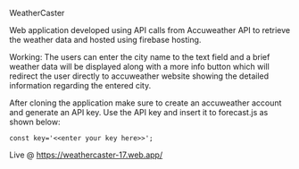 WeatherCaster

Web application developed using API calls from Accuweather API to retrieve the weather data and hosted using firebase hosting.

Working:
The users can enter the city name to the text field and a brief weather data will be displayed along with a more info button which will redirect the user directly to accuweather website showing the detailed information regarding the entered city.

After cloning the application make sure to create an accuweather account and generate an API key.
Use the API key and insert it to forecast.js as shown below:

```
const key='<<enter your key here>>';

```
Live @ https://weathercaster-17.web.app/
